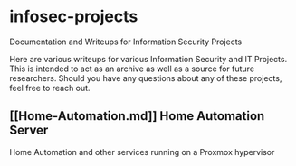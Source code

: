 # infosec-projects
Documentation and Writeups for Information Security Projects

Here are various writeups for various Information Security and IT Projects. This is intended to act as an archive as well as a source for future researchers. Should you have any questions about any of these projects, feel free to reach out.


## [[Home-Automation.md]] Home Automation Server
  Home Automation and other services running on a Proxmox hypervisor
  
